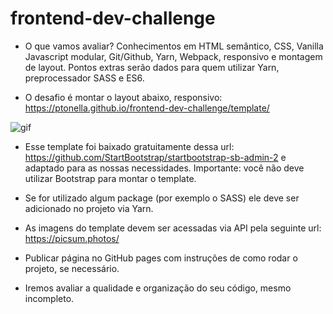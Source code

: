 # frontend-dev-challenge

- O que vamos avaliar? Conhecimentos em HTML semântico, CSS, Vanilla Javascript modular, Git/Github, Yarn, Webpack, responsivo e montagem de layout. Pontos extras serão dados para quem utilizar Yarn, preprocessador SASS e ES6.

- O desafio é montar o layout abaixo, responsivo: https://ptonella.github.io/frontend-dev-challenge/template/

![gif](http://g.recordit.co/aV3RHVE0mB.gif)

- Esse template foi baixado gratuitamente dessa url: https://github.com/StartBootstrap/startbootstrap-sb-admin-2 e adaptado para as nossas necessidades. Importante: você não deve utilizar Bootstrap para montar o template.

- Se for utilizado algum package (por exemplo o SASS) ele deve ser adicionado no projeto via Yarn.

- As imagens do template devem ser acessadas via API pela seguinte url: https://picsum.photos/

- Publicar página no GitHub pages com instruções de como rodar o projeto, se necessário.

- Iremos avaliar a qualidade e organização do seu código, mesmo incompleto.

